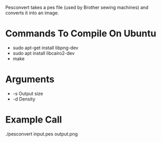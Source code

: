 Pesconvert takes a pes file (used by Brother sewing machines) and converts it into an image.

# Commands To Compile On Ubuntu
* sudo apt-get install libpng-dev
* sudo apt install libcairo2-dev
* make

# Arguments
* -s Output size
* -d Density

# Example Call
./pesconvert input.pes output.png

